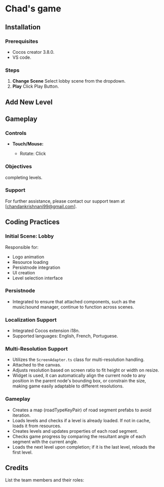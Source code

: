 # Chad's game

## Installation

### Prerequisites

- Cocos creator 3.8.0.
- VS code.

### Steps

1. **Change Scene** Select lobby scene from the dropdown.
2. **Play** Click Play Button.

## Add New Level

## Gameplay

### Controls

- **Touch/Mouse:**

  - Rotate: Click

### Objectives

completing levels.

### Support

For further assistance, please contact our support team at [chandankrishnani99@gmail.com].

## Coding Practices

### Initial Scene: Lobby

Responsible for:

- Logo animation
- Resource loading
- Persistnode integration
- UI creation
- Level selection interface

### Persistnode

- Integrated to ensure that attached components, such as the music/sound manager, continue to function across scenes.

### Localization Support

- Integrated Cocos extension i18n.
- Supported languages: English, French, Portuguese.

### Multi-Resolution Support

- Utilizes the `ScreenAdapter.ts` class for multi-resolution handling.
- Attached to the canvas.
- Adjusts resolution based on screen ratio to fit height or width on resize.
- Widget is used, it can automatically align the current node to any position in the parent node's bounding box, or constrain the size, making game easily adaptable to different resolutions.

### Gameplay

- Creates a map (roadTypeKeyPair) of road segment prefabs to avoid iteration.
- Loads levels and checks if a level is already loaded. If not in cache, loads it from resources.
- Creates levels and updates properties of each road segment.
- Checks game progress by comparing the resultant angle of each segment with the current angle.
- Loads the next level upon completion; if it is the last level, reloads the first level.

## Credits

List the team members and their roles:
